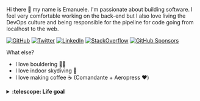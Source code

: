 Hi there 👋 my name is Emanuele. I'm passionate about building software. I feel very comfortable working on the back-end but I also love living the DevOps culture and being responsible for the pipeline for code going from localhost to the web. 

[![GitHub](https://img.shields.io/github/followers/emazzotta?label=GitHub&style=social)](https://github.com/emazzotta)
[![Twitter](https://img.shields.io/twitter/follow/emazzotta?label=Twitter&style=social)](https://twitter.com/emazzotta)
[![LinkedIn](https://img.shields.io/badge/LinkedIn--_.svg?style=social&logo=linkedin)](https://www.linkedin.com/in/emazzotta)
[![StackOverflow](https://img.shields.io/badge/StackOverflow--_.svg?style=social&logo=stackoverflow)](https://stackoverflow.com/users/2596187/emazzotta)
[![GitHub Sponsors](https://img.shields.io/badge/GitHub_Sponsors--_.svg?style=social&logo=github&logoColor=EA4AAA)](https://github.com/sponsors/emazzotta)

What else?
* I love bouldering 🧗‍♀️
* I love indoor skydiving 💨
* I love making coffee ☕️ (Comandante + Aeropress ❤️)

<details>
  <summary><b>:telescope: Life goal</b></summary>
  I want to leave the world better than I found it.
</details>
